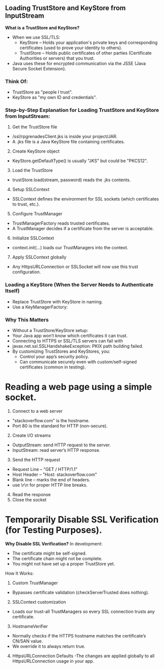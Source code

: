 ## Loading TrustStore and KeyStore from InputStream


**What is a TrustStore and KeyStore?**
 - When we use SSL/TLS:
    - KeyStore – Holds your application's private keys and corresponding certificates (used to prove your identity to others).
    - TrustStore – Holds public certificates of other parties (Certificate Authorities or servers) that you trust.
 - Java uses these for encrypted communication via the JSSE (Java Secure Socket Extension).
### Think Of:
 - TrustStore as "people I trust".
 - KeyStore as "my own ID and credentials".

### Step-by-Step Explanation for Loading TrustStore and KeyStore from InputStream:
1. Get the TrustStore file
- /ssl/rpgrenadesClient.jks is inside your project/JAR.
- A .jks file is a Java KeyStore file containing certificates.
2. Create KeyStore object
- KeyStore.getDefaultType() is usually "JKS" but could be "PKCS12".
3. Load the TrustStore
- trustStore.load(stream, password) reads the .jks contents.
4. Setup SSLContext
- SSLContext defines the environment for SSL sockets (which certificates to trust, etc.).
5. Configure TrustManager
- TrustManagerFactory reads trusted certificates.
- A TrustManager decides if a certificate from the server is acceptable.
6. Initialize SSLContext
- context.init(...) loads our TrustManagers into the context.
7. Apply SSLContext globally
- Any HttpsURLConnection or SSLSocket will now use this trust configuration.

### Loading a KeyStore (When the Server Needs to Authenticate Itself)
- Replace TrustStore with KeyStore in naming.
- Use a KeyManagerFactory:

### Why This Matters
- Without a TrustStore/KeyStore setup:
- Your Java app won’t know which certificates it can trust.
- Connecting to HTTPS or SSL/TLS servers can fail with
- javax.net.ssl.SSLHandshakeException: PKIX path building failed.
- By customizing TrustStores and KeyStores, you:
  - Control your app’s security policy.
  - Can communicate securely even with custom/self-signed certificates (common in testing).

# Reading a web page using a simple socket.
1. Connect to a web server
- "stackoverflow.com" is the hostname.
- Port 80 is the standard for HTTP (non-secure).
2. Create I/O streams
- OutputStream: send HTTP request to the server.
- InputStream: read server’s HTTP response.
3. Send the HTTP request
- Request Line – "GET / HTTP/1.1"
- Host Header – "Host: stackoverflow.com"
- Blank line – marks the end of headers.
- use \r\n for proper HTTP line breaks.
4. Read the response
5. Close the socket

# Temporarily Disable SSL Verification (for Testing Purposes).
**Why Disable SSL Verification?**
In development:
- The certificate might be self-signed.
- The certificate chain might not be complete.
- You might not have set up a proper TrustStore yet.

How It Works:
1. Custom TrustManager
- Bypasses certificate validation (checkServerTrusted does nothing).
2. SSLContext customization
- Loads our trust-all TrustManagers so every SSL connection trusts any certificate.
3. HostnameVerifier
- Normally checks if the HTTPS hostname matches the certificate’s CN/SAN value.
- We override it to always return true.
4. HttpsURLConnection Defaults
-The changes are applied globally to all HttpsURLConnection usage in your app.
